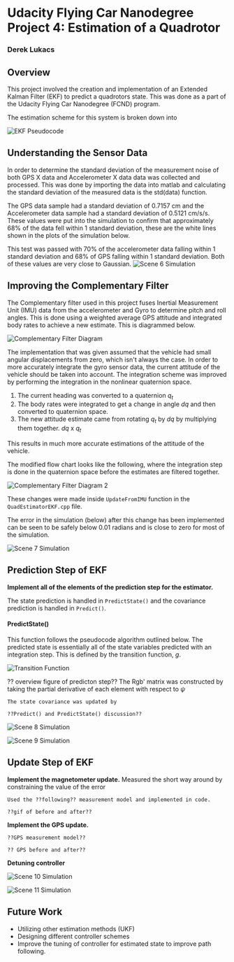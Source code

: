 # Udacity Flying Car Nanodegree Project 4: Estimation of a Quadrotor #
### Derek Lukacs ###

## Overview ##
This project involved the creation and implementation of an Extended Kalman Filter (EKF) to predict a quadrotors state. This was done as a part of the Udacity Flying Car Nanodegree (FCND) program.

The estimation scheme for this system is broken down into 

<img src="https://github.com/dereklukacs/FCND-Estimation-CPP/blob/master/images/Figures/EKF_algorithm_pseudocode.png?raw=true"
     alt="EKF Pseudocode" />


## Understanding the Sensor Data ##

In order to determine the standard deviation of the measurement noise of both GPS X data and Accelerometer X data data was collected and processed. This was done by importing the data into matlab and calculating the standard deviation of the measured data is the std(data) function.

The GPS data sample had a standard deviation of 0.7157 cm and the Accelerometer data sample had a standard deviation of 0.5121 cm/s/s. These values were put into the simulation to confirm that approximately 68% of the data fell within 1 standard deviation, these are the white lines shown in the plots of the simulation below. 

This test was passed with 70% of the accelerometer data falling within 1 standard deviation and 68% of GPS falling within 1 standard deviation. Both of these values are very close to Gaussian.
<img src="https://github.com/dereklukacs/FCND-Estimation-CPP/blob/master/images/Gifs/Scen6_after.gif?raw=true"
     alt="Scene 6 Simulation" />



## Improving the Complementary Filter ##

The Complementary filter used in this project fuses Inertial Measurement Unit (IMU) data from the accelerometer and Gyro to determine pitch and roll angles. This is done using a weighted average GPS attitude and integrated body rates to achieve a new estimate. This is diagrammed below.

<img src="https://github.com/dereklukacs/FCND-Estimation-CPP/blob/master/images/Figures/Complementary_Filter_Before.png?raw=true"
     alt="Complementary Filter Diagram" />

The implementation that was given assumed that the vehicle had small angular displacements from zero, which isn't always the case. In order to more accurately integrate the gyro sensor data, the current attitude of the vehicle should be taken into account. The integration scheme was improved by performing the integration in the nonlinear quaternion space. 

1. The current heading was converted to a quaternion _q<sub>t</sub>_
2. The body rates were integrated to get a change in angle _dq_ and then converted to quaternion space.
3. The new attitude estimate came from rotating _q<sub>t</sub>_ by _dq_ by multiplying them together. _dq_ x _q<sub>t</sub>_


This results in much more accurate estimations of the attitude of the vehicle. 

The modified flow chart looks like the following, where the integration step is done in the quaternion space before the estimates are filtered together. 

<img src="https://github.com/dereklukacs/FCND-Estimation-CPP/blob/master/images/Figures/Complementary_Filter_After.png?raw=true"
     alt="Complementary Filter Diagram 2" />

These changes were made inside `UpdateFromIMU` function in the `QuadEstimatorEKF.cpp` file.

The error in the simulation (below) after this change has been implemented can be seen to be safely below 0.01 radians and is close to zero for most of the simulation.

<img src="https://github.com/dereklukacs/FCND-Estimation-CPP/blob/master/images/Gifs/Scen7_after.gif?raw=true"
     alt="Scene 7 Simulation" />


## Prediction Step of EKF ##
**Implement all of the elements of the prediction step for the estimator.**

The state prediction is handled in `PredictState()` and the covariance prediction is handled in `Predict()`.

#### PredictState() ####

This function follows the pseudocode algorithm outlined below. The predicted state is essentially all of the state variables predicted with an integration step. This is defined by the transition function, _g_.

<img src="https://github.com/dereklukacs/FCND-Estimation-CPP/blob/master/images/Figures/EKF_transition_function.png?raw=true"
     alt="Transition Function" />



?? overview figure of predicton step??
	The Rgb' matrix was constructed by taking the partial derivative of each element with respect to $\psi$

	The state covariance was updated by

	??Predict() and PredictState() discussion??


<img src="https://github.com/dereklukacs/FCND-Estimation-CPP/blob/master/images/Gifs/Scen8_after.gif?raw=true"
     alt="Scene 8 Simulation" />

<img src="https://github.com/dereklukacs/FCND-Estimation-CPP/blob/master/images/Gifs/Scen9_after.gif?raw=true"
     alt="Scene 9 Simulation" />

## Update Step of EKF ##
**Implement the magnetometer update.**
	Measured the short way around by constraining the value of the error

	Used the ??following?? measurement model and implemented in code.

	??gif of before and after??


**Implement the GPS update.**

	??GPS measurement model??

	?? GPS before and after??

**Detuning controller**

<img src="https://github.com/dereklukacs/FCND-Estimation-CPP/blob/master/images/Gifs/Scen10_after.gif?raw=true"
     alt="Scene 10 Simulation" />

<img src="https://github.com/dereklukacs/FCND-Estimation-CPP/blob/master/images/Gifs/Scen11_after.gif?raw=true"
     alt="Scene 11 Simulation" />

## Future Work ##

- Utilizing other estimation methods (UKF)
- Designing different controller schemes
- Improve the tuning of controller for estimated state to improve path following.


